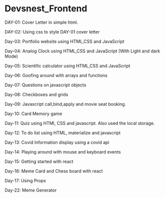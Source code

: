 # Devsnest_Frontend

DAY-01: Cover Letter in simple html.

DAY-02: Using css to style DAY-01 cover letter

Day-03: Portfolio website using HTML,CSS and JavaScript

Day-04: Analog Clock using HTML,CSS and JavaScript (With Light and dark Mode)

Day-05: Scientific calculator using HTML,CSS and JavaScript

Day-06: Goofing around with arrays and functions

Day-07: Questions on javascript objects

Day-08: Checkboxes and grids

Day-09: Javascript call,bind,apply and movie seat booking.

Day-10: Card Memory game

Day-11: Quiz using HTMl, CSS and javascript. Also used the local storage.

Day-12: To do list using HTML, materialize and javascript

Day-13: Covid Information display using a covid api

Day-14: Playing around with mouse and keyboard events

Day-15: Getting started with react

Day-16: Meme Card and Chess board with react

Day-17: Using Props

Day-22: Meme Generator

